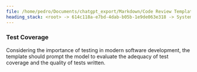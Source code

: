 ```yaml
---
file: /home/pedro/Documents/chatgpt_export/Markdown/Code Review Template Design.md
heading_stack: <root> -> 614c118a-e7bd-4dab-b05b-1e9de063e318 -> System -> 3131d9ce-3bbd-484f-ad76-d940b1b89d05 -> System -> aaa24d68-b640-47f4-8003-0fff2fcafd6c -> User -> dcb6f63d-9e74-4323-881a-676a66b09f52 -> Assistant -> Scope Definition -> Review Objective -> Ethical Guidelines -> Complexity -> Critical Sections -> Technical Depth -> Commentary and Rationale -> Code Smells and Anti-Patterns -> Suggested Improvements -> Test Coverage
---
```

### Test Coverage
Considering the importance of testing in modern software development, the template should prompt the model to evaluate the adequacy of test coverage and the quality of tests written.

